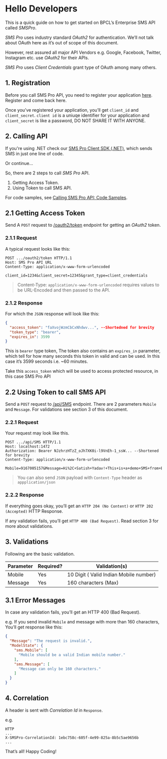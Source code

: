 # Hello Developers
This is a quick guide on how to get started on BPCL’s Enterprise SMS API called _SMSPro_.

_SMS Pro_ uses industry standard _OAuth2_ for authentication. We’ll not talk about OAuth here as it’s out of scope of this document.

However, rest assured all major API Vendors e.g. Google, Facebook, Twitter, Instagram etc. use _OAuth2_ for their APIs.

_SMS Pro_ uses _Client Credentials_ grant type of OAuth among many others.

## 1. Registration
Before you call SMS Pro API, you need to register your application [here][Link: Application Registration]. Register and come back here.

Once you’ve registered your application, you’ll get `client_id` and `client_secret`.
`client id` is a uniuqe identifier for your application and `client_secret` is like a password, DO NOT SHARE IT WITH ANYONE.

## 2. Calling API
If you're using .NET check our [SMS Pro Client SDK (.NET)][Link: .NET Client SDK]​, which sends SMS in just one line of code.

Or continue...​

So, there are 2 steps to call _SMS Pro_ API.

1. Getting Access Token.
2. Using Token to call SMS API.​

For code samples, see [Calling SMS Pro API: Code Samples][Link: Code Samples]​.

## 2.1 Getting Access Token
Send A `POST` request to [/oauth2/token][Endpoint: OAuth2 Token] endpoint for getting an _OAuth2_ token.

### 2.1.1 Request
A typical request looks like this:

````http
POST .../oauth2/token HTTP/1.1
Host: SMS Pro API URL
Content-Type: application/x-www-form-urlencoded

client_id=1234&client_secret=12345&grant_type=client_credentials
````
> Content-Type: `application/x-www-form-urlencoded` requires values to be URL-Encoded and then passed to the API.

### 2.1.2 Response
For which the `JSON` response will look like this:
````json
{
  "access_token": "faXvojWzmCbCxNhdwv...", --Shortedned for brevity
  "token_type": "bearer",
  "expires_in": 3599
}
````
This is `bearer` type token, The token also contains an `expires_in` parameter, which tell for how many seconds this token in valid and can be used.
In this case it’s 3599 seconds i.e. ~60 minutes.

Take this `access_token` which will be used to access protected resource, in this case SMS Pro API

## 2.2 Using Token to call SMS API
Send a `POST` request to [/api/SMS][Endpoint: SMS API] endpoint.
There are 2 parameters `Mobile` and `Message`. For validations see section 3 of this document.

### 2.2.1 Request
Your request may look like this.

````HTTP
POST .../​​api/SMS HTTP/1.1
Host: localhost:1472
Authorization: Bearer NJzhrzHTzZ_oJh7XK0i-l9VnEh-1_ssW... --Shortened for brevity
Content-Type: application/x-www-form-urlencoded

Mobile=9167005157&Message=Hi%2C+Satish+Yadav!+This+is+a+demo+SMS+from+BPCL+SMS+Pro.
````

> You can also send `JSON` payload with `Content-Type` header as `appplication/json`

### 2.2.2 Response
If everything goes okay, you’ll get an `HTTP 204 (No Content)` or `HTTP 202 (Accepted)` HTTP Response.

If any validation fails, you’ll get `HTTP 400 (Bad Request)`. Read section 3 for more about validations.


## 3. Validations
Following are the basic validation.

 Parameter     | Required?     | Validation(s)               
 ------------- |-------------- | --------------------------- 
 Mobile        | Yes           |  10 Digit ( Valid Indian Mobile  number) 
 Message       | Yes           |  160 characters (Max)      

## 3.1 Error Messages

In case any validation fails, you’ll get an HTTP 400 (Bad Request).

e.g. If you send invalid `Mobile` and message with more than 160 characters, You’ll get response like this:

````json
{
  "Message": "The request is invalid.",
  "ModelState": {
    "sms.Mobile": [
      "Mobile should be a valid Indian mobile number."
    ],
    "sms.Message": [
      "Message can only be 160 characters."
    ]
  }
}
````

## 4. Correlation
A header is sent with _Correlation Id_ in `Response`.

e.g. 

````http
HTTP
...
X-SMSPro-CorrelationId: 1ebc758c-605f-4e99-825a-8b5c5ae9656b
...

````

That’s all! Happy Coding!

[Link: Application Registration]:https://dev_server/SmsPortal/Applications/Create?utm_source=Docs&utm_medium=Prod
[Link: .NET Client SDK]:../client-sdk
[Link: Code Samples]:../code-samples

[Endpoint: OAuth2 Token]: https://dev_server/SMS/oauth2/token

[Endpoint: SMS API]: https://dev_server/SMS/api/SMS
